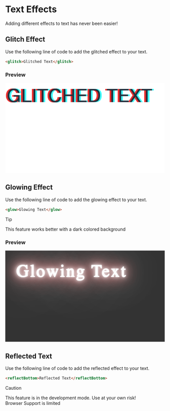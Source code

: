 # Text Effects

Adding different effects to text has never been easier!

## Glitch Effect

Use the following line of code to add the glitched effect to your text.

```html
<glitch>Glitched Text</glitch>
```

### Preview
![Glitched Text Preview](gt.png)


## Glowing Effect

Use the following line of code to add the glowing effect to your text.

```html
<glow>Glowing Text</glow>
```

> [!TIP]
> This feature works better with a dark colored background

### Preview
![Glowing Text Preview](glowT.png)


## Reflected Text

Use the following line of code to add the reflected effect to your text.

```html
<reflectBottom>Reflected Text</reflectBottom>
```
> [!CAUTION]
> This feature is in the development mode. Use at your own risk!<br>Browser Support is limited
